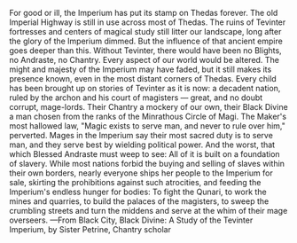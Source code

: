 For good or ill, the Imperium has put its stamp on Thedas forever.
The old Imperial Highway is still in use across most of Thedas. The ruins of Tevinter fortresses and centers of magical study still litter our landscape, long after the glory of the Imperium dimmed. But the influence of that ancient empire goes deeper than this. Without Tevinter, there would have been no Blights, no Andraste, no Chantry. Every aspect of our world would be altered.
The might and majesty of the Imperium may have faded, but it still makes its presence known, even in the most distant corners of Thedas. Every child has been brought up on stories of Tevinter as it is now: a decadent nation, ruled by the archon and his court of magisters — great, and no doubt corrupt, mage-lords. Their Chantry a mockery of our own, their Black Divine a man chosen from the ranks of the Minrathous Circle of Magi. The Maker's most hallowed law, "Magic exists to serve man, and never to rule over him," perverted. Mages in the Imperium say their most sacred duty is to serve man, and they serve best by wielding political power.
And the worst, that which Blessed Andraste must weep to see: All of it is built on a foundation of slavery. While most nations forbid the buying and selling of slaves within their own borders, nearly everyone ships her people to the Imperium for sale, skirting the prohibitions against such atrocities, and feeding the Imperium's endless hunger for bodies: To fight the Qunari, to work the mines and quarries, to build the palaces of the magisters, to sweep the crumbling streets and turn the middens and serve at the whim of their mage overseers.
—From Black City, Black Divine: A Study of the Tevinter Imperium, by Sister Petrine, Chantry scholar